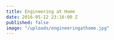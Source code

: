 ```yaml
---
title: Engineering at Home
date: 2016-05-12 23:16:00 Z
published: false
image: "/uploads/engineeringathome.jpg"
---
```


